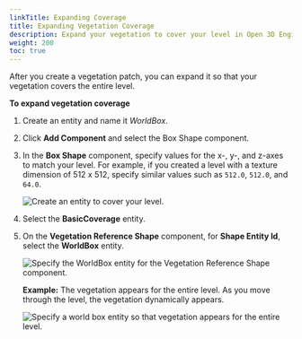 ```yaml
---
linkTitle: Expanding Coverage
title: Expanding Vegetation Coverage
description: Expand your vegetation to cover your level in Open 3D Engine.
weight: 200
toc: true
---
```


After you create a vegetation patch, you can expand it so that your vegetation covers the entire level.

**To expand vegetation coverage**

1. Create an entity and name it *WorldBox*.

1. Click **Add Component** and select the Box Shape component.

1. In the **Box Shape** component, specify values for the x-, y-, and z-axes to match your level. For example, if you created a level with a texture dimension of 512 x 512, specify similar values such as `512.0`, `512.0`, and `64.0`.

    ![Create an entity to cover your level.](/images/user-guide/vegetation/dynamic/expanding-vegetation-coverage-1.png)

1. Select the **BasicCoverage** entity.

1. On the **Vegetation Reference Shape** component, for **Shape Entity Id**, select the **WorldBox** entity.

    ![Specify the WorldBox entity for the Vegetation Reference Shape component.](/images/user-guide/vegetation/dynamic/expanding-vegetation-coverage-2.png)

    **Example:** The vegetation appears for the entire level. As you move through the level, the vegetation dynamically appears.

    ![Specify a world box entity so that vegetation appears for the entire level.](/images/user-guide/vegetation/dynamic/expanding-vegetation-coverage-3.png)
